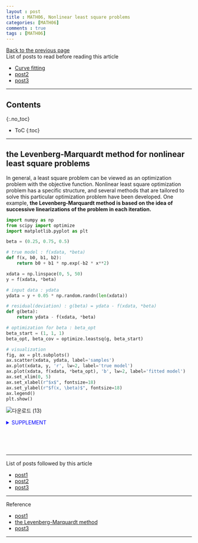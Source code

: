```yaml
---
layout : post
title : MATH06, Nonlinear least square problems
categories: [MATH06]
comments : true
tags : [MATH06]
---
```

[Back to the previous page](https://userdyk-github.github.io/Study.html) <br>
List of posts to read before reading this article
- <a href='https://userdyk-github.github.io/math05/MATH05-Curve-fitting.html' target="_blank">Curve fitting</a>
- <a href='https://userdyk-github.github.io/'>post2</a>
- <a href='https://userdyk-github.github.io/'>post3</a>

---

## Contents
{:.no_toc}

* ToC
{:toc}

<hr class="division1">

## the Levenberg-Marquardt method for nonlinear least square problems
In general, a least square problem can be viewed as an optimization problem with the objective function. Nonlinear least square optimization problem has a specific structure, and several methods that are tailored to solve this particular optimization problem have
been developed. One example, **the Levenberg-Marquardt method is based on the idea of successive linearizations of the problem in each iteration.**

```python
import numpy as np
from scipy import optimize
import matplotlib.pyplot as plt

beta = (0.25, 0.75, 0.5)

# true model : f(xdata, *beta)
def f(x, b0, b1, b2):
    return b0 + b1 * np.exp(-b2 * x**2)

xdata = np.linspace(0, 5, 50)
y = f(xdata, *beta)

# input data : ydata
ydata = y + 0.05 * np.random.randn(len(xdata))

# residual(deviation) : g(beta) = ydata - f(xdata, *beta)
def g(beta):
    return ydata - f(xdata, *beta)

# optimization for beta : beta_opt
beta_start = (1, 1, 1)
beta_opt, beta_cov = optimize.leastsq(g, beta_start)

# visualization
fig, ax = plt.subplots()
ax.scatter(xdata, ydata, label='samples')
ax.plot(xdata, y, 'r', lw=2, label='true model')
ax.plot(xdata, f(xdata, *beta_opt), 'b', lw=2, label='fitted model')
ax.set_xlim(0, 5)
ax.set_xlabel(r"$x$", fontsize=18)
ax.set_ylabel(r"$f(x, \beta)$", fontsize=18)
ax.legend()
plt.show()
```
![다운로드 (13)](https://user-images.githubusercontent.com/52376448/65291248-66053600-db8d-11e9-85b5-36d1b8d32770.png)

<details markdown="1">
<summary class='jb-small' style="color:blue">SUPPLEMENT</summary>
<hr class='division3'>
```python
beta_opt
```
`OUTPUT` : <span style="font-size: 70%;">$$[0.24852741, 0.77109938, 0.49358439]$$</span>

```python
beta_cov
```
`OUTPUT` : <span style="font-size: 70%;">$$1$$</span>

<hr class='division3'>
</details>

<br><br><br>
<hr class="division1">

List of posts followed by this article
- [post1](https://userdyk-github.github.io/)
- <a href='https://userdyk-github.github.io/'>post2</a>
- <a href='https://userdyk-github.github.io/'>post3</a>

---

Reference
- [post1](https://userdyk-github.github.io/)
- <a href='https://darkpgmr.tistory.com/142' target="_blank">the Levenberg-Marquardt method</a>
- <a href='https://userdyk-github.github.io/'>post3</a>

---
